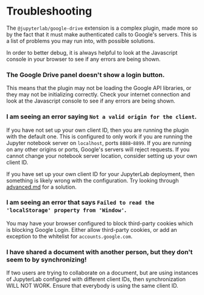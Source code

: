 # Troubleshooting

The `@jupyterlab/google-drive` extension is a complex plugin,
made more so by the fact that it must make authenticated calls to Google's servers.
This is a list of problems you may run into, with possible solutions.

In order to better debug, it is always helpful to look at the Javascript console
in your browser to see if any errors are being shown.

### The Google Drive panel doesn't show a login button.

This means that the plugin may not be loading the Google API libraries,
or they may not be initializing correctly.
Check your internet connection and look at the Javascript console
to see if any errors are being shown.

### I am seeing an error saying `Not a valid origin for the client`.

If you have not set up your own client ID, then you are running the plugin
with the default one. This is configured to only work if you are running the
Jupyter notebook server on `localhost`, ports `8888`-`8899`.
If you are running on any other origins or ports, Google's servers will reject requests.
If you cannot change your notebook server location, consider setting up your own client ID.

If you have set up your own client ID for your JupyterLab deployment,
then something is likely wrong with the configuration.
Try looking through [advanced.md](./advanced.md) for a solution.

### I am seeing an error that says `Failed to read the 'localStorage' property from 'Window'`.

You may have your browser configured to block third-party cookies which is blocking Google Login.
Either allow third-party cookies, or add an exception to the whitelist for `accounts.google.com`.

### I have shared a document with another person, but they don't seem to by synchronizing!

If two users are trying to collaborate on a document, but are using instances of JupyterLab
configured with different client IDs, then synchronization WILL NOT WORK.
Ensure that everybody is using the same client ID.
